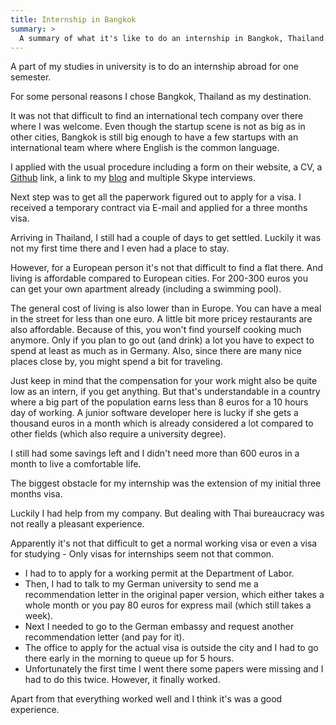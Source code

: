 ```yaml
---
title: Internship in Bangkok
summary: >
  A summary of what it's like to do an internship in Bangkok, Thailand.
---
```


A part of my studies in university is to do an internship abroad for one semester.

For some personal reasons I chose Bangkok, Thailand as my destination.

It was not that difficult to find an international tech company over there where I was welcome.
Even though the  startup scene is not as big as in other cities,
Bangkok is still big enough to have a few startups with an international team where where English is the common language.

I applied with the usual procedure including a form on their website, a CV, a [Github][gh] link, a link to my [blog][blog] and multiple Skype interviews.

Next step was to get all the paperwork figured out to apply for a visa.
I received a temporary contract via E-mail and applied for a three months visa.

Arriving in Thailand, I still had a couple of days to get settled.
Luckily it was not my first time there and I even had a place to stay.

However, for a European person it's not that difficult to find a flat there.
And living is affordable compared to European cities.
For 200-300 euros you can get your own apartment already (including a swimming pool).

The general cost of living is also lower than in Europe.
You can have a meal in the street for less than one euro.
A little bit more pricey restaurants are also affordable.
Because of this, you won't find yourself cooking much anymore.
Only if you plan to go out (and drink) a lot you have to expect to spend at least as much as in Germany.
Also, since there are many nice places close by, you might spend a bit for traveling.

Just keep in mind that the compensation for your work might also be quite low as an intern,
if you get anything.
But that's understandable in a country where a big part of the population earns less than 8 euros for a 10 hours day of working.
A junior software developer here is lucky if she gets a thousand euros in a month which is already considered a lot compared to other fields (which also require a university degree).

I still had some savings left and I didn't need more than 600 euros in a month to live a comfortable life.

The biggest obstacle for my internship was the extension of my initial three months visa.

Luckily I had help from my company. But dealing with Thai bureaucracy was not really a pleasant experience.

Apparently it's not that difficult to get a normal working visa or even a visa for studying - Only visas for internships seem not that common.

- I had to to apply for a working permit at the Department of Labor.
- Then, I had to talk to my German university to send me a recommendation letter in the original paper version,
which either takes a whole month or you pay 80 euros for express mail (which still takes a week).
- Next I needed to go to the German embassy and request another recommendation letter (and pay for it).
- The office to apply for the actual visa is outside the city and I had to go there early in the morning to queue up for 5 hours.
- Unfortunately the first time I went there some papers were missing and I had to do this twice.
However, it finally worked.

Apart from that everything worked well and I think it's was a good experience.



[blog]: https://jorin.me
[gh]: https://github.com/jorinvo
